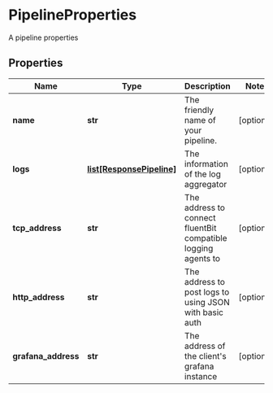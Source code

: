 # PipelineProperties

A pipeline properties
## Properties
| Name | Type | Description | Notes |
| ------------ | ------------- | ------------- | ------------- |
| **name** | **str** | The friendly name of your pipeline. | [optional]  |
| **logs** | [**list[ResponsePipeline]**](ResponsePipeline.md) | The information of the log aggregator | [optional]  |
| **tcp_address** | **str** | The address to connect fluentBit compatible logging agents to | [optional]  |
| **http_address** | **str** | The address to post logs to using JSON with basic auth | [optional]  |
| **grafana_address** | **str** | The address of the client&#39;s grafana instance | [optional]  |


